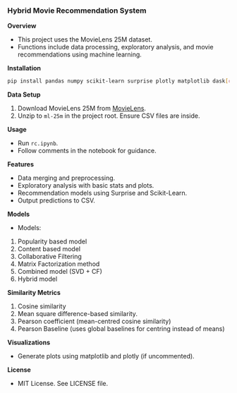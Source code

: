 ### Hybrid Movie Recommendation System

**Overview**
- This project uses the MovieLens 25M dataset.
- Functions include data processing, exploratory analysis, and movie recommendations using machine learning.

**Installation**
```bash
pip install pandas numpy scikit-learn surprise plotly matplotlib dask[complete]
```

**Data Setup**
1. Download MovieLens 25M from [MovieLens](https://grouplens.org/datasets/movielens/25m/).
2. Unzip to `ml-25m` in the project root. Ensure CSV files are inside.

**Usage**
- Run `rc.ipynb`.
- Follow comments in the notebook for guidance.

**Features**
- Data merging and preprocessing.
- Exploratory analysis with basic stats and plots.
- Recommendation models using Surprise and Scikit-Learn.
- Output predictions to CSV.

**Models**
- Models:
1. Popularity based model 
2. Content based model 
3. Collaborative Filtering
4. Matrix Factorization method
5. Combined model (SVD + CF) 
6. Hybrid model

**Similarity Metrics**
1. Cosine similarity
2. Mean square difference-based similarity.
3. Pearson coefficient (mean-centred cosine similarity)
4. Pearson Baseline (uses global baselines for centring instead of means)


**Visualizations**
- Generate plots using matplotlib and plotly (if uncommented).

**License**
- MIT License. See LICENSE file.
